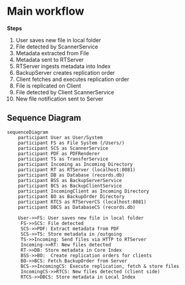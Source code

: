 # Main workflow
**Steps**

1. User saves new file in local folder
2. File detected by ScannerService
3.	Metadata extracted from File
4. Metadata sent to RTServer
5. RTServer ingests metadata into Index
6. BackupServer creates replication order
7. Client fetches and executes replication order
8. File is replicated on Client
9. File detected by Client ScannerService
10. New file notification sent to Server

## Sequence Diagram

```mermaid
sequenceDiagram
    participant User as User/System
    participant FS as File System (/Users/)
    participant SCS as ScannerService
    participant PDF as PDFRenderer
    participant TS as TransferService
    participant Incoming as Incoming Directory
    participant RT as RTServer (localhost:8081)
    participant DB as Database (records.db)
    participant BSS as BackupServerService
    participant BCS as BackupClientService
    participant IncomingClient as Incoming Directory
    participant BO as BackupOrder Directory
    participant RTCS as RTServerCS (localhost:8081)
    participant DBCS as DatabaseCS (records.db)

    User->>FS: User saves new file in local folder
	 FS->>SCS: File detected
	 SCS->>PDF: Extract metadata from PDF
	 SCS->>TS: Store metadata in /outgoing
	 TS->>Incoming: Send files via HTTP to RTServer
	 Incoming->>RT: New files detected
	 RT->>DB: Store metadata in Core Index
	 BSS->>BO:  Create replication orders for clients
	 BO->>BCS: Fetch BackupOrder from Server
	 BCS->>IncomingCS: Execute replication, fetch & store files 
	 IncomingCS->>RTCS: New files detected (client side)
	 RTCS->>DBCS: Store metadata in Local Index
    
```
